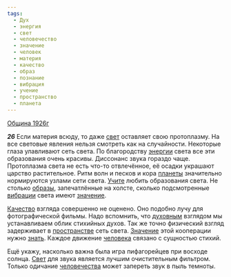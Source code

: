 ```yaml
---
tags:
  - Дух
  - энергия
  - свет
  - человечество
  - значение
  - человек
  - материя
  - качество
  - образ
  - познание
  - вибрация
  - учение
  - пространство
  - планета
---
```


[Община 1926г](/agni/1926)

___26___
Если материя всюду, то даже [свет](/tag/#свет) оставляет свою протоплазму. На все световые явления нельзя смотреть как на случайности. Некоторые глаза улавливают сеть света. По благородству [энергии](/tag/#энергия) света все эти образования очень красивы. Диссонанс звука гораздо чаще. Протоплазма света не есть что-то отвлечённое, её осадки украшают царство растительное. Ритм волн и песков и кора [планеты](/tag/#планета) значительно нормируются узлами сети света. [Учите](/tag/#учение) любить образования света. Не столько [образы](/tag/#образ), запечатлённые на холсте, сколько подсмотренные [вибрации](/tag/#вибрация) света имеют [значение](/tag/#значение).    

[Качество](/tag/#качество) взгляда совершенно не оценено. Оно подобно лучу для фотографической фильмы. Надо вспомнить, что [духовным](/tag/#Дух) взглядом мы устанавливаем облик стихийных духов. Так же точно физический взгляд задерживает в [пространстве](/tag/#пространство) сеть света. [Значение](/tag/#значение) этой кооперации нужно [знать](/tag/#познание). Каждое движение [человека](/tag/#человек) связано с сущностью стихий.   

Ещё укажу, насколько важна была игра пифагорейцев при восходе солнца. [Свет](/tag/#свет) для звука является лучшим очистительным фильтром. Только одичание [человечества](/tag/#человечество) может запереть звук в пыль темноты.   


